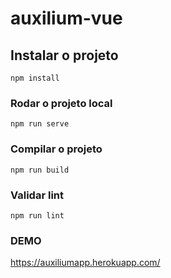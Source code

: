 # auxilium-vue

## Instalar o projeto

```
npm install
```

### Rodar o projeto local

```
npm run serve
```

### Compilar o projeto

```
npm run build
```

### Validar lint

```
npm run lint
```

### DEMO

https://auxiliumapp.herokuapp.com/
